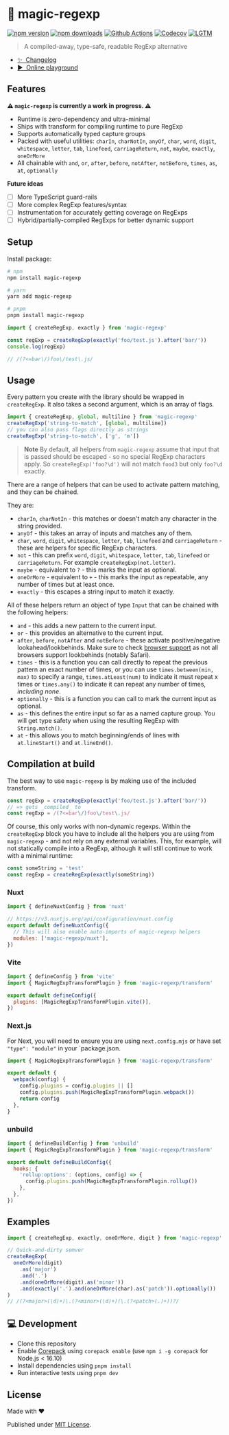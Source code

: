 # 🦄 magic-regexp

[![npm version][npm-version-src]][npm-version-href]
[![npm downloads][npm-downloads-src]][npm-downloads-href]
[![Github Actions][github-actions-src]][github-actions-href]
[![Codecov][codecov-src]][codecov-href]
[![LGTM][lgtm-src]][lgtm-href]

> A compiled-away, type-safe, readable RegExp alternative

- [✨ &nbsp;Changelog](https://github.com/danielroe/magic-regexp/blob/main/CHANGELOG.md)
- [▶️ &nbsp;Online playground](https://stackblitz.com/github/danielroe/magic-regexp/tree/main/playground)

## Features

**⚠️ `magic-regexp` is currently a work in progress. ⚠️**

- Runtime is zero-dependency and ultra-minimal
- Ships with transform for compiling runtime to pure RegExp
- Supports automatically typed capture groups
- Packed with useful utilities: `charIn`, `charNotIn`, `anyOf`, `char`, `word`, `digit`, `whitespace`, `letter`, `tab`, `linefeed`, `carriageReturn`, `not`, `maybe`, `exactly`, `oneOrMore`
- All chainable with `and`, `or`, `after`, `before`, `notAfter`, `notBefore`, `times`, `as`, `at`, `optionally`

**Future ideas**

- [ ] More TypeScript guard-rails
- [ ] More complex RegExp features/syntax
- [ ] Instrumentation for accurately getting coverage on RegExps
- [ ] Hybrid/partially-compiled RegExps for better dynamic support

## Setup

Install package:

```sh
# npm
npm install magic-regexp

# yarn
yarn add magic-regexp

# pnpm
pnpm install magic-regexp
```

```js
import { createRegExp, exactly } from 'magic-regexp'

const regExp = createRegExp(exactly('foo/test.js').after('bar/'))
console.log(regExp)

// /(?<=bar\/)foo\/test\.js/
```

## Usage

Every pattern you create with the library should be wrapped in `createRegExp`. It also takes a second argument, which is an array of flags.

```js
import { createRegExp, global, multiline } from 'magic-regexp'
createRegExp('string-to-match', [global, multiline])
// you can also pass flags directly as strings
createRegExp('string-to-match', ['g', 'm'])
```

> **Note**
> By default, all helpers from `magic-regexp` assume that input that is passed should be escaped - so no special RegExp characters apply. So `createRegExp('foo?\d')` will not match `food3` but only `foo?\d` exactly.

There are a range of helpers that can be used to activate pattern matching, and they can be chained.

They are:

- `charIn`, `charNotIn` - this matches or doesn't match any character in the string provided.
- `anyOf` - this takes an array of inputs and matches any of them.
- `char`, `word`, `digit`, `whitespace`, `letter`, `tab`, `linefeed` and `carriageReturn` - these are helpers for specific RegExp characters.
- `not` - this can prefix `word`, `digit`, `whitespace`, `letter`, `tab`, `linefeed` or `carriageReturn`. For example `createRegExp(not.letter)`.
- `maybe` - equivalent to `?` - this marks the input as optional.
- `oneOrMore` - equivalent to `+` - this marks the input as repeatable, any number of times but at least once.
- `exactly` - this escapes a string input to match it exactly.

All of these helpers return an object of type `Input` that can be chained with the following helpers:

- `and` - this adds a new pattern to the current input.
- `or` - this provides an alternative to the current input.
- `after`, `before`, `notAfter` and `notBefore` - these activate positive/negative lookahead/lookbehinds. Make sure to check [browser support](https://developer.mozilla.org/en-US/docs/Web/JavaScript/Reference/Global_Objects/RegExp#browser_compatibility) as not all browsers support lookbehinds (notably Safari).
- `times` - this is a function you can call directly to repeat the previous pattern an exact number of times, or you can use `times.between(min, max)` to specify a range, `times.atLeast(num)` to indicate it must repeat x times or `times.any()` to indicate it can repeat any number of times, _including none_.
- `optionally` - this is a function you can call to mark the current input as optional.
- `as` - this defines the entire input so far as a named capture group. You will get type safety when using the resulting RegExp with `String.match()`.
- `at` - this allows you to match beginning/ends of lines with `at.lineStart()` and `at.lineEnd()`.

## Compilation at build

The best way to use `magic-regexp` is by making use of the included transform.

```js
const regExp = createRegExp(exactly('foo/test.js').after('bar/'))
// => gets _compiled_ to
const regExp = /(?<=bar\/)foo\/test\.js/
```

Of course, this only works with non-dynamic regexps. Within the `createRegExp` block you have to include all the helpers you are using from `magic-regexp` - and not rely on any external variables. This, for example, will not statically compile into a RegExp, although it will still continue to work with a minimal runtime:

```js
const someString = 'test'
const regExp = createRegExp(exactly(someString))
```

### Nuxt

```js
import { defineNuxtConfig } from 'nuxt'

// https://v3.nuxtjs.org/api/configuration/nuxt.config
export default defineNuxtConfig({
  // This will also enable auto-imports of magic-regexp helpers
  modules: ['magic-regexp/nuxt'],
})
```

### Vite

```js
import { defineConfig } from 'vite'
import { MagicRegExpTransformPlugin } from 'magic-regexp/transform'

export default defineConfig({
  plugins: [MagicRegExpTransformPlugin.vite()],
})
```

### Next.js

For Next, you will need to ensure you are using `next.config.mjs` or have set `"type": "module"` in your `package.json.

```js
import { MagicRegExpTransformPlugin } from 'magic-regexp/transform'

export default {
  webpack(config) {
    config.plugins = config.plugins || []
    config.plugins.push(MagicRegExpTransformPlugin.webpack())
    return config
  },
}
```

### unbuild

```js
import { defineBuildConfig } from 'unbuild'
import { MagicRegExpTransformPlugin } from 'magic-regexp/transform'

export default defineBuildConfig({
  hooks: {
    'rollup:options': (options, config) => {
      config.plugins.push(MagicRegExpTransformPlugin.rollup())
    },
  },
})
```

## Examples

```js
import { createRegExp, exactly, oneOrMore, digit } from 'magic-regexp'

// Quick-and-dirty semver
createRegExp(
  oneOrMore(digit)
    .as('major')
    .and('.')
    .and(oneOrMore(digit).as('minor'))
    .and(exactly('.').and(oneOrMore(char).as('patch')).optionally())
)
// /(?<major>(\d)+)\.(?<minor>(\d)+)(\.(?<patch>(.)+))?/
```

## 💻 Development

- Clone this repository
- Enable [Corepack](https://github.com/nodejs/corepack) using `corepack enable` (use `npm i -g corepack` for Node.js < 16.10)
- Install dependencies using `pnpm install`
- Run interactive tests using `pnpm dev`

## License

Made with ❤️

Published under [MIT License](./LICENCE).

<!-- Badges -->

[npm-version-src]: https://img.shields.io/npm/v/magic-regexp?style=flat-square
[npm-version-href]: https://npmjs.com/package/magic-regexp
[npm-downloads-src]: https://img.shields.io/npm/dm/magic-regexp?style=flat-square
[npm-downloads-href]: https://npmjs.com/package/magic-regexp
[github-actions-src]: https://img.shields.io/github/workflow/status/danielroe/magic-regexp/ci/main?style=flat-square
[github-actions-href]: https://github.com/danielroe/magic-regexp/actions?query=workflow%3Aci
[codecov-src]: https://img.shields.io/codecov/c/gh/danielroe/magic-regexp/main?style=flat-square
[codecov-href]: https://codecov.io/gh/danielroe/magic-regexp
[lgtm-src]: https://img.shields.io/lgtm/grade/javascript/github/danielroe/vue-bind-once?style=flat-square
[lgtm-href]: https://lgtm.com/projects/g/danielroe/magic-regexp
